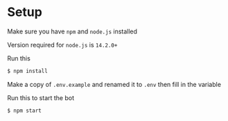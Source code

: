 # Setup

Make sure you have `npm` and `node.js` installed

Version required for `node.js` is `14.2.0+`

Run this
```bash
$ npm install
```

Make a copy of `.env.example` and renamed it to `.env` then fill in the variable

Run this to start the bot
```bash
$ npm start
```